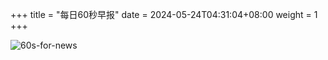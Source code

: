 +++
title = "每日60秒早报"
date = 2024-05-24T04:31:04+08:00
weight = 1
+++

![60s-for-news](/img/zaobao/zaobao.png "由 ALAPI 提供支持")
